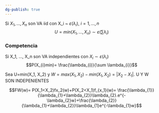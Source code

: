 ```yaml
---
dg-publish: true
---
```

Si $X_{1}, \dots, X_{n}$ son VA iid con X_i ~ $\varepsilon(\lambda_{i})$, $i=1, \dots, n$
$$U=min(X_{1}, \dots, X_{n})\sim \varepsilon\left( \sum \lambda_{
i}\right)$$



### Competencia
Si X_1, ..., X_n son VA independientes con $X_i \sim \varepsilon (\lambda_{i})$ 
$$P(X_{i}min)= \frac{\lambda_{i}}{\sum \lambda_{i}}$$

Sea U=min(X_1, X_2) y $W=max(X_1, X_2) - min (X_1, X_2)=|X_2 -X_1|$. U Y W SON INDEPENIENTES

$$FW(w)= P(X_1<X_2)fx_2(w)+P(X_2<X_1)f_{x_1}(w)= \frac{\lambda_{1}}{\lambda_{1}+\lambda_{2}}\lambda_{2}.e^{-\lambda_{2}w}+\frac{\lambda_{2}}{\lambda_{1}+\lambda_{2}}\lambda_{1}e^{-\lambda_{1}w}$$